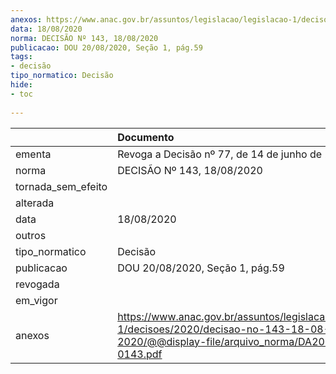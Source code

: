 ```yaml
---
anexos: https://www.anac.gov.br/assuntos/legislacao/legislacao-1/decisoes/2020/decisao-no-143-18-08-2020/@@display-file/arquivo_norma/DA2020-0143.pdf
data: 18/08/2020
norma: DECISÃO Nº 143, 18/08/2020
publicacao: DOU 20/08/2020, Seção 1, pág.59
tags:
- decisão
tipo_normatico: Decisão
hide: 
- toc 
 
---
```


|                    | Documento                                                                                                                                     |
|:-------------------|:----------------------------------------------------------------------------------------------------------------------------------------------|
| ementa             | Revoga a Decisão nº 77, de 14 de junho de 2016.                                                                                               |
| norma              | DECISÃO Nº 143, 18/08/2020                                                                                                                    |
| tornada_sem_efeito |                                                                                                                                               |
| alterada           |                                                                                                                                               |
| data               | 18/08/2020                                                                                                                                    |
| outros             |                                                                                                                                               |
| tipo_normatico     | Decisão                                                                                                                                       |
| publicacao         | DOU 20/08/2020, Seção 1, pág.59                                                                                                               |
| revogada           |                                                                                                                                               |
| em_vigor           |                                                                                                                                               |
| anexos             | https://www.anac.gov.br/assuntos/legislacao/legislacao-1/decisoes/2020/decisao-no-143-18-08-2020/@@display-file/arquivo_norma/DA2020-0143.pdf |